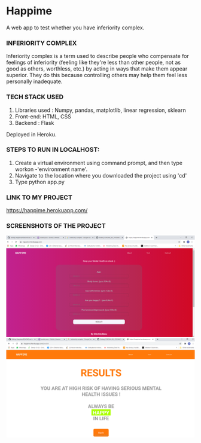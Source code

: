 # Happime
A web app to test whether you have inferiority complex.

### INFERIORITY COMPLEX

Inferiority complex is a term used to describe people who compensate for feelings of inferiority (feeling like they're less than other people, not as good as others, worthless, etc.) by acting in ways that make them appear superior. They do this because controlling others may help them feel less personally inadequate.

### TECH STACK USED
1. Libraries used : Numpy, pandas, matplotlib, linear regression, sklearn
2. Front-end: HTML, CSS
3. Backend : Flask

Deployed in Heroku.

### STEPS TO RUN IN LOCALHOST:
1. Create a virtual environment using command prompt, and then type workon -'environment name'.
2. Navigate to the location where you downloaded the project using 'cd'
3. Type python app.py

### LINK TO MY PROJECT

https://happime.herokuapp.com/

### SCREENSHOTS OF THE PROJECT
![](f1.PNG)
![](f2.PNG)


